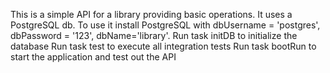 This is a simple API for a library providing basic operations.
It uses a PostgreSQL db.
To use it install PostgreSQL with dbUsername = 'postgres', dbPassword = '123', dbName='library'.
Run task initDB to initialize the database
Run task test to execute all integration tests
Run task bootRun to start the application and test out the API
